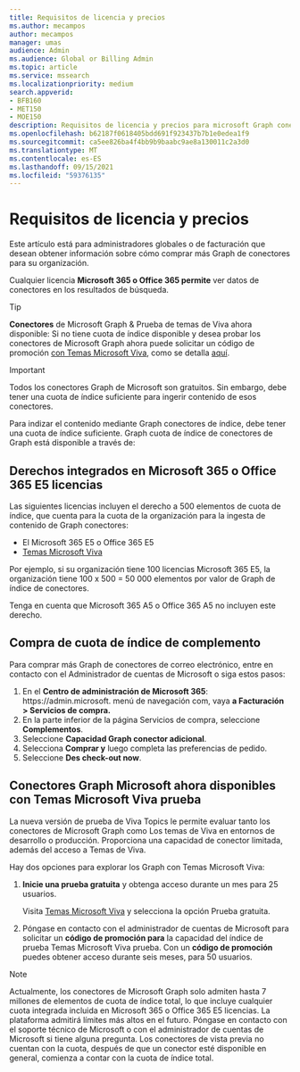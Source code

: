 ```yaml
---
title: Requisitos de licencia y precios
ms.author: mecampos
author: mecampos
manager: umas
audience: Admin
ms.audience: Global or Billing Admin
ms.topic: article
ms.service: mssearch
ms.localizationpriority: medium
search.appverid:
- BFB160
- MET150
- MOE150
description: Requisitos de licencia y precios para microsoft Graph conectores públicos para Búsqueda de Microsoft
ms.openlocfilehash: b62187f0618405bdd691f923437b7b1e0edea1f9
ms.sourcegitcommit: ca5ee826ba4f4bb9b9baabc9ae8a130011c2a3d0
ms.translationtype: MT
ms.contentlocale: es-ES
ms.lasthandoff: 09/15/2021
ms.locfileid: "59376135"
---
```

<!---Previous ms.author: rusamai --->

# <a name="license-requirements-and-pricing"></a>Requisitos de licencia y precios

Este artículo está para administradores globales o de facturación que desean obtener información sobre cómo comprar más Graph de conectores para su organización.

Cualquier licencia **Microsoft 365 o Office 365 permite** ver datos de conectores en los resultados de búsqueda.

> [!TIP]
> **Conectores** de Microsoft Graph & Prueba de temas de Viva ahora disponible: Si no tiene cuota de índice disponible y  desea probar los conectores de Microsoft Graph ahora puede solicitar un código de promoción [con Temas Microsoft Viva](https://www.microsoft.com/microsoft-viva/topics?activetab=pivot:overviewtab), como se detalla [aquí](#microsoft-graph-connectors-now-available-with-microsoft-viva-topics-trial).

>[!IMPORTANT]
>Todos los conectores Graph de Microsoft son gratuitos. Sin embargo, debe tener una cuota de índice suficiente para ingerir contenido de esos conectores.

Para indizar el contenido mediante Graph conectores de índice, debe tener una cuota de índice suficiente. Graph cuota de índice de conectores de Graph está disponible a través de:

## <a name="entitlement-built-into-microsoft-365-or-office-365-e5-licenses"></a>Derechos integrados en Microsoft 365 o Office 365 E5 licencias

Las siguientes licencias incluyen el derecho a 500 elementos de cuota de índice, que cuenta para la cuota de la organización para la ingesta de contenido de Graph conectores:

* El Microsoft 365 E5 o Office 365 E5
* [Temas Microsoft Viva](https://www.microsoft.com/microsoft-viva/topics?activetab=pivot:overviewtab)

Por ejemplo, si su organización tiene 100 licencias Microsoft 365 E5, la organización tiene 100 x 500 = 50 000 elementos por valor de Graph de índice de conectores.

<!---Comment requested in PR#143--->
Tenga en cuenta que Microsoft 365 A5 o Office 365 A5 no incluyen este derecho.

## <a name="purchase-of-add-on-index-quota"></a>Compra de cuota de índice de complemento
Para comprar más Graph de conectores de correo electrónico, entre en contacto con el Administrador de cuentas de Microsoft o siga estos pasos:

1. En el **Centro de administración de Microsoft 365**: https://<span>admin.microsoft.</span> menú de navegación com, vaya **a Facturación > Servicios de compra.**
2. En la parte inferior de la página Servicios de compra, seleccione **Complementos**.
3. Seleccione **Capacidad Graph conector adicional**.
4. Selecciona **Comprar y** luego completa las preferencias de pedido.
5. Seleccione **Des check-out now**.

## <a name="microsoft-graph-connectors-now-available-with-microsoft-viva-topics-trial"></a>Conectores Graph Microsoft ahora disponibles con Temas Microsoft Viva prueba
 La nueva versión de prueba de Viva Topics le permite evaluar tanto los conectores de Microsoft Graph como Los temas de Viva en entornos de desarrollo o producción. Proporciona una capacidad de conector limitada, además del acceso a Temas de Viva.

Hay dos opciones para explorar los Graph con Temas Microsoft Viva:

1. **Inicie una prueba gratuita** y obtenga acceso durante un mes para 25 usuarios.

     Visita [Temas Microsoft Viva](https://www.microsoft.com/microsoft-viva/topics?activetab=pivot:overviewtab) y selecciona la opción Prueba gratuita.

2. Póngase en contacto con el administrador de cuentas de Microsoft para solicitar un **código de promoción para** la capacidad del índice de prueba Temas Microsoft Viva prueba. Con un **código de promoción** puedes obtener acceso durante seis meses, para 50 usuarios.

> [!NOTE]
> Actualmente, los conectores de Microsoft Graph solo admiten hasta 7 millones de elementos de cuota de índice total, lo que incluye cualquier cuota integrada incluida en Microsoft 365 o Office 365 E5 licencias. La plataforma admitirá límites más altos en el futuro. Póngase en contacto con el soporte técnico de Microsoft o con el administrador de cuentas de Microsoft si tiene alguna pregunta.
> Los conectores de vista previa no cuentan con la cuota, después de que un conector esté disponible en general, comienza a contar con la cuota de índice total.
